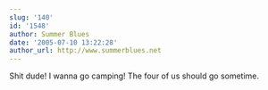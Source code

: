 ```yaml
---
slug: '140'
id: '1548'
author: Summer Blues
date: '2005-07-10 13:22:28'
author_url: http://www.summerblues.net
---
```

Shit dude!  I wanna go camping!  The four of us should go sometime.
